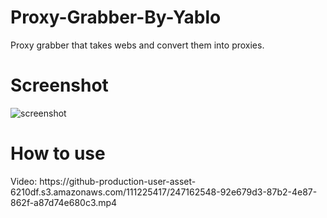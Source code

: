 # Proxy-Grabber-By-Yablo
Proxy grabber that takes webs and convert them into proxies.

<h1>Screenshot</h1>
<img align="left" alt="screenshot" src="https://github.com/yabelo/Proxy-Grabber-By-Yablo/assets/111225417/c1796e46-53a5-4abf-b695-84f95208049b" />

<br/>
<h1>How to use</h1>
Video: https://github-production-user-asset-6210df.s3.amazonaws.com/111225417/247162548-92e679d3-87b2-4e87-862f-a87d74e680c3.mp4
